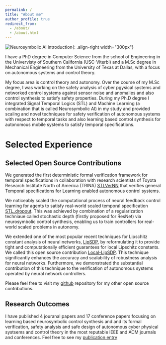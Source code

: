 ```yaml
---
permalink: /
title: "About me"
author_profile: true
redirect_from: 
  - /about/
  - /about.html
---
```


![Neurosymbolic AI introduction](/images/quadrotor.jpg){: .align-right width="300px"}

I have a PhD degree in Computer Science from the school of Engineering in the Univervisty of Southern California (USC-Viterbi) and a M.Sc degree in Mechanical Engineering from the University of Texas at Dallas, with a focus on autonomous systems and control theory.

My focus area is control theory and autonomy. Over the course of my M.Sc degree, I was working on the safety analysis of cyber pgysical systems and networked control systems against sensor noise and anomalies and also control synthesis to satisfy safety properties. During my Ph.D degree I integrated Signal Temporal Logics (STL) and Machine Learning (a combination that is called Neurosymbolic AI) in my study and provided scaling and novel techniques for safety verification of autonomous systems with respect to temporal tasks and also learning based control synthesis for autonomous mobile systems to satisfy temporal specifications.   


# Selected Experience

## Selected Open Source Contributions
We generated the first deterministic formal verification framework for temporal specifications in collaboration with research scientists of Toyota Research Institute North of America (TRINA) [STLVerNN](https://github.com/Navidhashemicontrol/STLVerNN) that verifies general Temporal specifications for Learning enabled autonomous control systems.

We noticeably scaled the computational process of neural feedback control learning for agents to satisfy real-world scaled temporal specification [STL_dropout](https://github.com/Navidhashemicontrol/STL_dropout). This was achieved by combination of a regularization techniaue called stochastic depth (firstly proposed for ResNet) via neurosymbolic control synthesis, enabling us to train controllers for real-world scaled problems in autonomy.

We extended one of the most popular recent techniques for Lipschitz constant analysis of neural networks, [LipSDP](https://proceedings.neurips.cc/paper/2019/hash/95e1533eb1b20a97777749fb94fdb944-Abstract.html), by reformulating it to provide tight and computationally efficient guarantees for local Lipschitz constants. We called this open source contribution [Local-LipSDP](https://github.com/NavidHashemiControl/Local_LipSDP_L4DC_2021). This technique significantly enhances the accuracy and scalability of robustness analysis for neural networks. Furthermore, we demonstrated the substantial contribution of this technique to the verification of autonomous systems operated by neural network controllers.

Please feel free to visit my [github](https://github.com/Navidhashemicontrol) repository for my other open source contributions.

## Research Outcomes
I have published 4 jouranal papers and 17 conference papers focusing on learning based neurosymbolic control synthesis and and its formal verification, safety analysis and safe design of autonomous cyber physical systsems and control theory in the most reputable IEEE and ACM journals and conferences. Feel free to see my [publication entry](https://navidhashemicontrol.github.io/publications/)   
